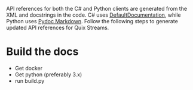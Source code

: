 API references for both the C# and Python clients are generated from the XML and docstrings in the code. C# uses [DefaultDocumentation](https://github.com/Doraku/DefaultDocumentation#Usage_DotnetTool), while Python uses [Pydoc Markdown](https://niklasrosenstein.github.io/pydoc-markdown/just-generate-me-some-markdown/). Follow the following steps to generate updated API references for Quix Streams.

# Build the docs
- Get docker
- Get python (preferably 3.x)
- run build.py
